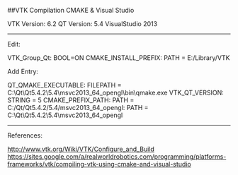 ##VTK Compilation CMAKE & Visual Studio

VTK Version: 6.2
QT Version: 5.4 VisualStudio 2013

---

Edit:

VTK_Group_Qt: BOOL=ON
CMAKE_INSTALL_PREFIX: PATH = E:/Library/VTK

Add Entry:

QT_QMAKE_EXECUTABLE: FILEPATH = C:\Qt\Qt5.4.2\5.4\msvc2013_64_opengl\bin\qmake.exe
VTK_QT_VERSION: STRING = 5 
CMAKE_PREFIX_PATH: PATH = C:/Qt/Qt5.4.2/5.4/msvc2013_64_opengl: PATH = C:\Qt\Qt5.4.2\5.4\msvc2013_64_opengl

---

References:

http://www.vtk.org/Wiki/VTK/Configure_and_Build
https://sites.google.com/a/realworldrobotics.com/programming/platforms-frameworks/vtk/compiling-vtk-using-cmake-and-visual-studio
